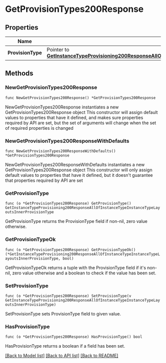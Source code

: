 # GetProvisionTypes200Response

## Properties

Name | Type | Description | Notes
------------ | ------------- | ------------- | -------------
**ProvisionType** | Pointer to [**GetInstanceTypeProvisioning200ResponseAllOfInstanceTypeInstanceTypeLayoutsInnerProvisionType**](GetInstanceTypeProvisioning200ResponseAllOfInstanceTypeInstanceTypeLayoutsInnerProvisionType.md) |  | [optional] 

## Methods

### NewGetProvisionTypes200Response

`func NewGetProvisionTypes200Response() *GetProvisionTypes200Response`

NewGetProvisionTypes200Response instantiates a new GetProvisionTypes200Response object
This constructor will assign default values to properties that have it defined,
and makes sure properties required by API are set, but the set of arguments
will change when the set of required properties is changed

### NewGetProvisionTypes200ResponseWithDefaults

`func NewGetProvisionTypes200ResponseWithDefaults() *GetProvisionTypes200Response`

NewGetProvisionTypes200ResponseWithDefaults instantiates a new GetProvisionTypes200Response object
This constructor will only assign default values to properties that have it defined,
but it doesn't guarantee that properties required by API are set

### GetProvisionType

`func (o *GetProvisionTypes200Response) GetProvisionType() GetInstanceTypeProvisioning200ResponseAllOfInstanceTypeInstanceTypeLayoutsInnerProvisionType`

GetProvisionType returns the ProvisionType field if non-nil, zero value otherwise.

### GetProvisionTypeOk

`func (o *GetProvisionTypes200Response) GetProvisionTypeOk() (*GetInstanceTypeProvisioning200ResponseAllOfInstanceTypeInstanceTypeLayoutsInnerProvisionType, bool)`

GetProvisionTypeOk returns a tuple with the ProvisionType field if it's non-nil, zero value otherwise
and a boolean to check if the value has been set.

### SetProvisionType

`func (o *GetProvisionTypes200Response) SetProvisionType(v GetInstanceTypeProvisioning200ResponseAllOfInstanceTypeInstanceTypeLayoutsInnerProvisionType)`

SetProvisionType sets ProvisionType field to given value.

### HasProvisionType

`func (o *GetProvisionTypes200Response) HasProvisionType() bool`

HasProvisionType returns a boolean if a field has been set.


[[Back to Model list]](../README.md#documentation-for-models) [[Back to API list]](../README.md#documentation-for-api-endpoints) [[Back to README]](../README.md)


